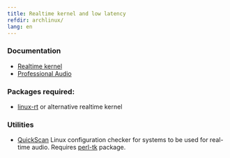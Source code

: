 ```yaml
---
title: Realtime kernel and low latency
refdir: archlinux/
lang: en
---
```


### Documentation

* [Realtime kernel](https://wiki.archlinux.org/index.php/Realtime_kernel_patchset)
* [Professional Audio](https://wiki.archlinux.org/index.php/Professional_audio)

### Packages required:

* [linux-rt](https://aur.archlinux.org/packages/?K=linux-rt)
  or alternative realtime kernel

### Utilities

* [QuickScan](https://github.com/raboof/realtimeconfigquickscan/)
  Linux configuration checker for systems to be used for real-time audio.
  Requires [perl-tk](https://www.archlinux.org/packages/extra/x86_64/perl-tk/)
  package.
